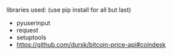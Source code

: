 libraries used: (use pip install for all but last)
- pyuserinput
- request
- setuptools
- https://github.com/dursk/bitcoin-price-api#coindesk 
